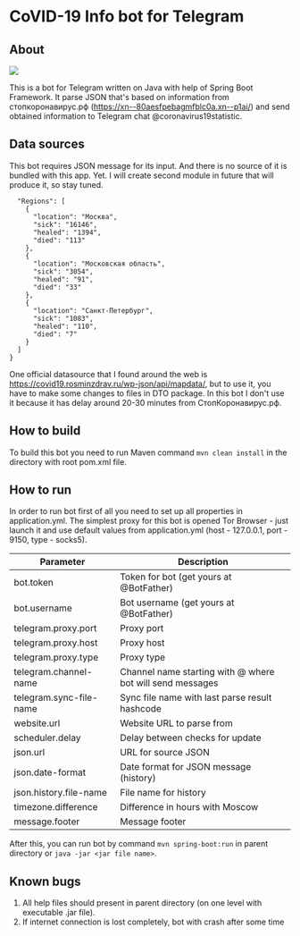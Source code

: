 # **CoVID-19 Info bot for Telegram**

## About

![](https://raw.githubusercontent.com/temautkin/covid19info/develop/wiki/pics/message-preview.png)

This is a bot for Telegram written on Java with help of Spring Boot Framework. 
It parse JSON that's based on information from стопкоронавирус.рф (https://xn--80aesfpebagmfblc0a.xn--p1ai/) 
and send obtained information to Telegram chat @coronavirus19statistic.

## Data sources
This bot requires JSON message for its input. And there is no source of it is bundled with this app. Yet. I will 
create second module in future that will produce it, so stay tuned.

```json{
  "Regions": [
    {
      "location": "Москва",
      "sick": "16146",
      "healed": "1394",
      "died": "113"
    },
    {
      "location": "Московская область",
      "sick": "3054",
      "healed": "91",
      "died": "33"
    },
    {
      "location": "Санкт-Петербург",
      "sick": "1083",
      "healed": "110",
      "died": "7"
    }
  ]
}
```

One official datasource that I found around the web is 
https://covid19.rosminzdrav.ru/wp-json/api/mapdata/, but to use it, you have to make some changes to files in DTO package.
In this bot I don't use it because it has delay around 20-30 minutes from СтопКоронавирус.рф.

## How to build
To build this bot you need to run Maven command `mvn clean install` in the
directory with root pom.xml file.

## How to run
In order to run bot first of all you need to set up all properties in application.yml. The simplest proxy for this bot
is opened Tor Browser - just launch it and use default values from application.yml (host - 127.0.0.1, port - 9150,
type - socks5).

| Parameter               | Description                                                    |
|-------------------------|----------------------------------------------------------------|
| bot.token               | Token for bot (get yours at @BotFather)                        |
| bot.username            | Bot username (get yours at @BotFather)                         |
| telegram.proxy.port     | Proxy port                                                     |
| telegram.proxy.host     | Proxy host                                                     |
| telegram.proxy.type     | Proxy type                                                     |
| telegram.channel-name   | Channel name starting with @ where bot will send messages      |
| telegram.sync-file-name | Sync file name with last parse result hashcode                 |
| website.url             | Website URL to parse from                                      |
| scheduler.delay         | Delay between checks for update                                |
| json.url                | URL for source JSON                                            |
| json.date-format        | Date format for JSON message (history)                         |
| json.history.file-name  | File name for history                                          |
| timezone.difference     | Difference in hours with Moscow                                |
| message.footer          | Message footer                                                 |

After this, you can run bot by command `mvn spring-boot:run` in parent directory or 
`java -jar <jar file name>`.

## Known bugs
1. All help files should present in parent directory (on one level with executable .jar file).
2. If internet connection is lost completely, bot with crash after some time


